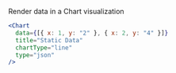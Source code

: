 Render data in a Chart visualization

```jsx
<Chart
  data={[{ x: 1, y: "2" }, { x: 2, y: "4" }]}
  title="Static Data"
  chartType="line"
  type="json"
/>
```
